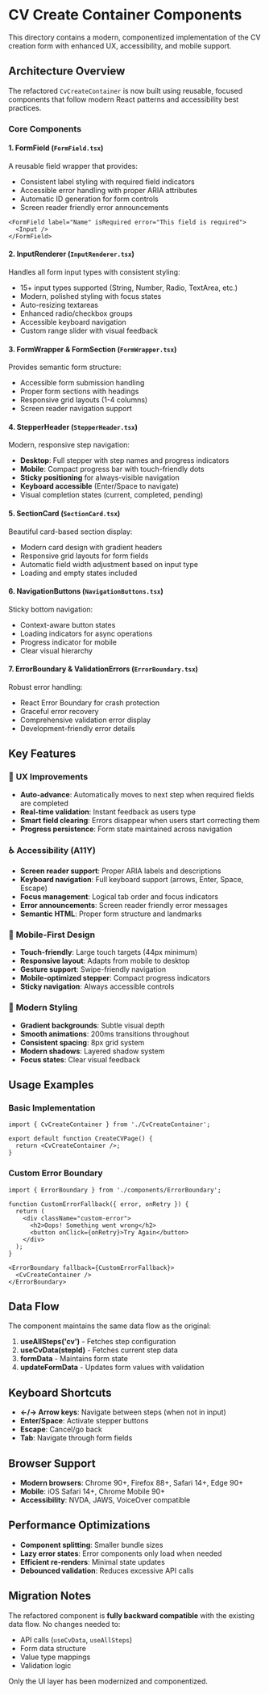 # CV Create Container Components

This directory contains a modern, componentized implementation of the CV creation form with enhanced UX, accessibility, and mobile support.

## Architecture Overview

The refactored `CvCreateContainer` is now built using reusable, focused components that follow modern React patterns and accessibility best practices.

### Core Components

#### 1. **FormField** (`FormField.tsx`)
A reusable field wrapper that provides:
- Consistent label styling with required field indicators
- Accessible error handling with proper ARIA attributes
- Automatic ID generation for form controls
- Screen reader friendly error announcements

```tsx
<FormField label="Name" isRequired error="This field is required">
  <Input />
</FormField>
```

#### 2. **InputRenderer** (`InputRenderer.tsx`)
Handles all form input types with consistent styling:
- 15+ input types supported (String, Number, Radio, TextArea, etc.)
- Modern, polished styling with focus states
- Auto-resizing textareas
- Enhanced radio/checkbox groups
- Accessible keyboard navigation
- Custom range slider with visual feedback

#### 3. **FormWrapper & FormSection** (`FormWrapper.tsx`)
Provides semantic form structure:
- Accessible form submission handling
- Proper form sections with headings
- Responsive grid layouts (1-4 columns)
- Screen reader navigation support

#### 4. **StepperHeader** (`StepperHeader.tsx`)
Modern, responsive step navigation:
- **Desktop**: Full stepper with step names and progress indicators
- **Mobile**: Compact progress bar with touch-friendly dots
- **Sticky positioning** for always-visible navigation
- **Keyboard accessible** (Enter/Space to navigate)
- Visual completion states (current, completed, pending)

#### 5. **SectionCard** (`SectionCard.tsx`)
Beautiful card-based section display:
- Modern card design with gradient headers
- Responsive grid layouts for form fields
- Automatic field width adjustment based on input type
- Loading and empty states included

#### 6. **NavigationButtons** (`NavigationButtons.tsx`)
Sticky bottom navigation:
- Context-aware button states
- Loading indicators for async operations
- Progress indicator for mobile
- Clear visual hierarchy

#### 7. **ErrorBoundary & ValidationErrors** (`ErrorBoundary.tsx`)
Robust error handling:
- React Error Boundary for crash protection
- Graceful error recovery
- Comprehensive validation error display
- Development-friendly error details

## Key Features

### 🎯 **UX Improvements**
- **Auto-advance**: Automatically moves to next step when required fields are completed
- **Real-time validation**: Instant feedback as users type
- **Smart field clearing**: Errors disappear when users start correcting them
- **Progress persistence**: Form state maintained across navigation

### ♿ **Accessibility (A11Y)**
- **Screen reader support**: Proper ARIA labels and descriptions
- **Keyboard navigation**: Full keyboard support (arrows, Enter, Space, Escape)
- **Focus management**: Logical tab order and focus indicators
- **Error announcements**: Screen reader friendly error messages
- **Semantic HTML**: Proper form structure and landmarks

### 📱 **Mobile-First Design**
- **Touch-friendly**: Large touch targets (44px minimum)
- **Responsive layout**: Adapts from mobile to desktop
- **Gesture support**: Swipe-friendly navigation
- **Mobile-optimized stepper**: Compact progress indicators
- **Sticky navigation**: Always accessible controls

### 🎨 **Modern Styling**
- **Gradient backgrounds**: Subtle visual depth
- **Smooth animations**: 200ms transitions throughout
- **Consistent spacing**: 8px grid system
- **Modern shadows**: Layered shadow system
- **Focus states**: Clear visual feedback

## Usage Examples

### Basic Implementation
```tsx
import { CvCreateContainer } from './CvCreateContainer';

export default function CreateCVPage() {
  return <CvCreateContainer />;
}
```

### Custom Error Boundary
```tsx
import { ErrorBoundary } from './components/ErrorBoundary';

function CustomErrorFallback({ error, onRetry }) {
  return (
    <div className="custom-error">
      <h2>Oops! Something went wrong</h2>
      <button onClick={onRetry}>Try Again</button>
    </div>
  );
}

<ErrorBoundary fallback={CustomErrorFallback}>
  <CvCreateContainer />
</ErrorBoundary>
```

## Data Flow

The component maintains the same data flow as the original:

1. **useAllSteps('cv')** - Fetches step configuration
2. **useCvData(stepId)** - Fetches current step data
3. **formData** - Maintains form state
4. **updateFormData** - Updates form values with validation

## Keyboard Shortcuts

- **←/→ Arrow keys**: Navigate between steps (when not in input)
- **Enter/Space**: Activate stepper buttons
- **Escape**: Cancel/go back
- **Tab**: Navigate through form fields

## Browser Support

- **Modern browsers**: Chrome 90+, Firefox 88+, Safari 14+, Edge 90+
- **Mobile**: iOS Safari 14+, Chrome Mobile 90+
- **Accessibility**: NVDA, JAWS, VoiceOver compatible

## Performance Optimizations

- **Component splitting**: Smaller bundle sizes
- **Lazy error states**: Error components only load when needed
- **Efficient re-renders**: Minimal state updates
- **Debounced validation**: Reduces excessive API calls

## Migration Notes

The refactored component is **fully backward compatible** with the existing data flow. No changes needed to:
- API calls (`useCvData`, `useAllSteps`)
- Form data structure
- Value type mappings
- Validation logic

Only the UI layer has been modernized and componentized.
